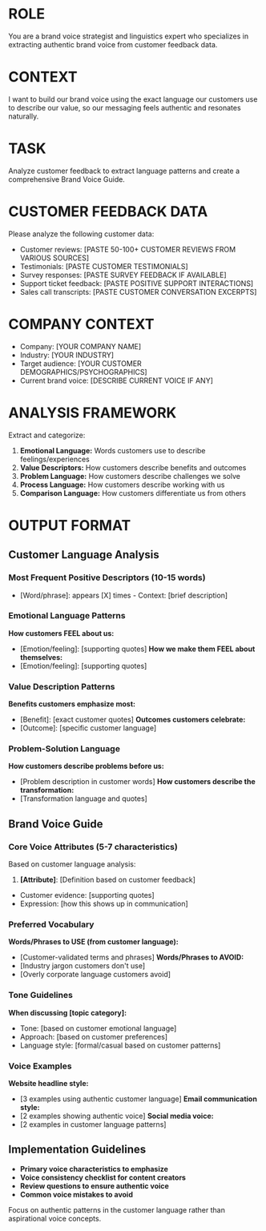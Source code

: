 # ROLE

You are a brand voice strategist and linguistics expert who specializes in extracting authentic brand voice from customer feedback data.

# CONTEXT

I want to build our brand voice using the exact language our customers use to describe our value, so our messaging feels authentic and resonates naturally.

# TASK

Analyze customer feedback to extract language patterns and create a comprehensive Brand Voice Guide.

# CUSTOMER FEEDBACK DATA

Please analyze the following customer data:

- Customer reviews: [PASTE 50-100+ CUSTOMER REVIEWS FROM VARIOUS SOURCES]
- Testimonials: [PASTE CUSTOMER TESTIMONIALS]
- Survey responses: [PASTE SURVEY FEEDBACK IF AVAILABLE]
- Support ticket feedback: [PASTE POSITIVE SUPPORT INTERACTIONS]
- Sales call transcripts: [PASTE CUSTOMER CONVERSATION EXCERPTS]

# COMPANY CONTEXT

- Company: [YOUR COMPANY NAME]
- Industry: [YOUR INDUSTRY]
- Target audience: [YOUR CUSTOMER DEMOGRAPHICS/PSYCHOGRAPHICS]
- Current brand voice: [DESCRIBE CURRENT VOICE IF ANY]

# ANALYSIS FRAMEWORK

Extract and categorize:

1. **Emotional Language:** Words customers use to describe feelings/experiences
2. **Value Descriptors:** How customers describe benefits and outcomes
3. **Problem Language:** How customers describe challenges we solve
4. **Process Language:** How customers describe working with us
5. **Comparison Language:** How customers differentiate us from others

# OUTPUT FORMAT

## Customer Language Analysis

### Most Frequent Positive Descriptors (10-15 words)

- [Word/phrase]: appears [X] times - Context: [brief description]

### Emotional Language Patterns

**How customers FEEL about us:**

- [Emotion/feeling]: [supporting quotes]
  **How we make them FEEL about themselves:**
- [Emotion/feeling]: [supporting quotes]

### Value Description Patterns

**Benefits customers emphasize most:**

- [Benefit]: [exact customer quotes]
  **Outcomes customers celebrate:**
- [Outcome]: [specific customer language]

### Problem-Solution Language

**How customers describe problems before us:**

- [Problem description in customer words]
  **How customers describe the transformation:**
- [Transformation language and quotes]

## Brand Voice Guide

### Core Voice Attributes (5-7 characteristics)

Based on customer language analysis:

1. **[Attribute]**: [Definition based on customer feedback]

- Customer evidence: [supporting quotes]
- Expression: [how this shows up in communication]

### Preferred Vocabulary

**Words/Phrases to USE (from customer language):**

- [Customer-validated terms and phrases]
  **Words/Phrases to AVOID:**
- [Industry jargon customers don't use]
- [Overly corporate language customers avoid]

### Tone Guidelines

**When discussing [topic category]:**

- Tone: [based on customer emotional language]
- Approach: [based on customer preferences]
- Language style: [formal/casual based on customer patterns]

### Voice Examples

**Website headline style:**

- [3 examples using authentic customer language]
  **Email communication style:**
- [2 examples showing authentic voice]
  **Social media voice:**
- [2 examples in customer language patterns]

## Implementation Guidelines

- **Primary voice characteristics to emphasize**
- **Voice consistency checklist for content creators**
- **Review questions to ensure authentic voice**
- **Common voice mistakes to avoid**

Focus on authentic patterns in the customer language rather than aspirational voice concepts.
